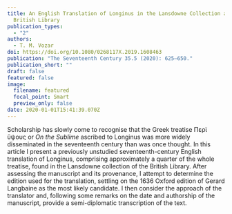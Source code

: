 ```yaml
---
title: An English Translation of Longinus in the Lansdowne Collection at the
  British Library
publication_types:
  - "2"
authors:
  - T. M. Vozar
doi: https://doi.org/10.1080/0268117X.2019.1608463
publication: "The Seventeenth Century 35.5 (2020): 625–650."
publication_short: ""
draft: false
featured: false
image:
  filename: featured
  focal_point: Smart
  preview_only: false
date: 2020-01-01T15:41:39.070Z
---
```

Scholarship has slowly come to recognise that the Greek treatise Περὶ ὕψους or *On the Sublime* ascribed to Longinus was more widely disseminated in the seventeenth century than was once thought. In this article I present a previously unstudied seventeenth-century English translation of Longinus, comprising approximately a quarter of the whole treatise, found in the Lansdowne collection of the British Library. After assessing the manuscript and its provenance, I attempt to determine the edition used for the translation, settling on the 1636 Oxford edition of Gerard Langbaine as the most likely candidate. I then consider the approach of the translator and, following some remarks on the date and authorship of the manuscript, provide a semi-diplomatic transcription of the text.